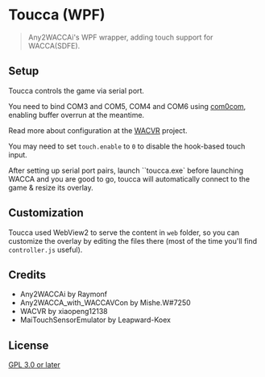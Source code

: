 ﻿# Toucca (WPF)

> Any2WACCAi's WPF wrapper, adding touch support for WACCA(SDFE).

## Setup

Toucca controls the game via serial port.

You need to bind COM3 and COM5, COM4 and COM6 using [com0com](https://sourceforge.net/projects/com0com/), enabling buffer overrun at the meantime.

Read more about configuration at the [WACVR](https://github.com/xiaopeng12138/WACVR#serial-not-recommended) project.

You may need to set `touch.enable` to `0` to disable the hook-based touch input.

After setting up serial port pairs, launch ``toucca.exe` before launching WACCA and you are good to go,
toucca will automatically connect to the game & resize its overlay.

## Customization

Toucca used WebView2 to serve the content in `web` folder, so you can customize the overlay by editing the files there
(most of the time you'll find `controller.js` useful).

## Credits

- Any2WACCAi by Raymonf
- Any2WACCA_with_WACCAVCon by Mishe.W#7250
- WACVR by xiaopeng12138
- MaiTouchSensorEmulator by Leapward-Koex

## License

[GPL 3.0 or later](LICENSE)